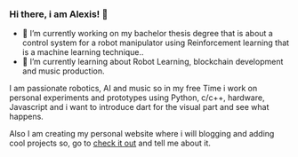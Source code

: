 ### Hi there, i am Alexis! 👋

- 🔭 I’m currently working on my bachelor thesis degree that is about a control system for a robot manipulator using Reinforcement learning that is a machine learning technique..
- 🌱 I’m currently learning about Robot Learning, blockchain development and music production.

I am passionate robotics, AI and music so in my free Time i work on personal experiments and prototypes using Python, c/c++,  hardware, Javascript and i want to introduce dart for the visual part and see what happens.

Also I am creating my personal website where i will blogging and adding cool projects so, go to <a href="https://alealeblog.vercel.app/"> check it out</a> and tell me about it.






<!--
**Alexfm101/Alexfm101** is a ✨ _special_ ✨ repository because its `README.md` (this file) appears on your GitHub profile.

Here are some ideas to get you started:

- 🔭 I’m currently working on ...
- 🌱 I’m currently learning ...
- 👯 I’m looking to collaborate on ...
- 🤔 I’m looking for help with ...
- 💬 Ask me about ...
- 📫 How to reach me: ...
- 😄 Pronouns: ...
- ⚡ Fun fact: ...
-->
